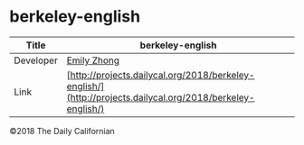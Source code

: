 # berkeley-english

| Title | berkeley-english |
|-|-|
| Developer    | [Emily Zhong](emilyzhongsihua@gmail.com) |
| Link | [http://projects.dailycal.org/2018/berkeley-english/](http://projects.dailycal.org/2018/berkeley-english/) |


©2018 The Daily Californian
